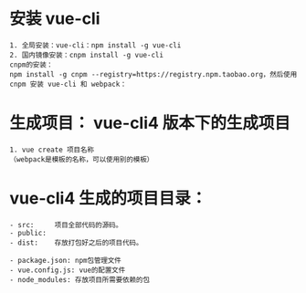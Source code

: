 # 安装 vue-cli

    1. 全局安装：vue-cli：npm install -g vue-cli
    2. 国内镜像安装：cnpm install -g vue-cli
    cnpm的安装：
    npm install -g cnpm --registry=https://registry.npm.taobao.org，然后使用 cnpm 安装 vue-cli 和 webpack：

# 生成项目： vue-cli4 版本下的生成项目

    1. vue create 项目名称
    （webpack是模板的名称，可以使用别的模板）

# vue-cli4 生成的项目目录：

    - src:     项目全部代码的源码。
    - public:   
    - dist:    存放打包好之后的项目代码。

    - package.json: npm包管理文件
    - vue.config.js: vue的配置文件
    - node_modules: 存放项目所需要依赖的包
